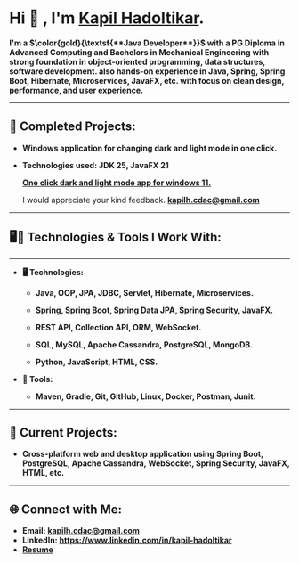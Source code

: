 

# Hi 👋 , I'm **<a href="https://github.com/kapilhadoltikar" target="blank"> Kapil Hadoltikar</a>.</h1>**   


**I'm a $\color{gold}{\textsf{**Java Developer**}}$ with a PG Diploma in Advanced Computing and Bachelors in Mechanical Engineering with strong foundation in object-oriented programming, data structures, software development. also hands-on experience in Java, Spring, Spring Boot, Hibernate, Microservices, JavaFX, etc.
with focus on clean design, performance, and user experience.**
<br>

---

## 🚀 Completed Projects:

- **Windows application for changing dark and light mode in one click.**
- **Technologies used: JDK 25, JavaFX 21**
  
  **<a href="https://github.com/kapilhadoltikar/One_click_dark_and_light_mode_for_windows_11/tree/master/out/artifacts/theme2_jar" target="blank"> One click dark and light mode app for windows 11. </a></h1>**

  I would appreciate your kind feedback. **kapilh.cdac@gmail.com**
  

---

## 🖥️🔧 Technologies & Tools I Work With:
 
---
 
- **🖥️ Technologies:**

  - **Java, OOP, JPA, JDBC, Servlet, Hibernate, Microservices.**

  - **Spring, Spring Boot, Spring Data JPA, Spring Security, JavaFX.**

  - **REST API, Collection API, ORM, WebSocket.**

  - **SQL, MySQL, Apache Cassandra, PostgreSQL, MongoDB.**

  - **Python, JavaScript, HTML, CSS.**

 

- **🔧 Tools:**

  - **Maven, Gradle, Git, GitHub, Linux, Docker, Postman, Junit.**


---

## 🚀 Current Projects:

- **Cross-platform web and desktop application using Spring Boot, PostgreSQL, Apache Cassandra, WebSocket, Spring Security, JavaFX, HTML, etc.**

---

## 🌐 Connect with Me:

- **Email: kapilh.cdac@gmail.com**
- **LinkedIn: https://www.linkedin.com/in/kapil-hadoltikar**
- **<a href="https://github.com/kapilhadoltikar/kapilhadoltikar/blob/main/Kapil_Hadoltikar_Resume.pdf" target="blank">Resume</a>**
<br/>


